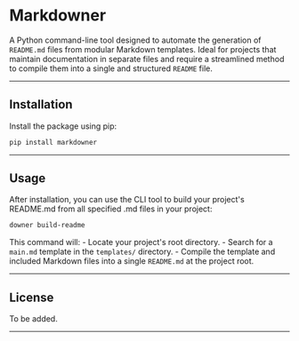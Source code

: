# Markdowner

A Python command-line tool designed to automate the generation of `README.md` files from modular Markdown templates. Ideal for projects that maintain documentation in separate files and require a streamlined method to compile them into a single and structured `README` file.

---

## Installation

Install the package using pip:

```bash
pip install markdowner
```

---

## Usage

After installation, you can use the CLI tool to build your project's README.md from all specified .md files in your project:

```bash
downer build-readme
```

This command will:
    - Locate your project's root directory.
    - Search for a `main.md` template in the `templates/` directory.
    - Compile the template and included Markdown files into a single `README.md` at the project root.

---

## License

To be added.

---
